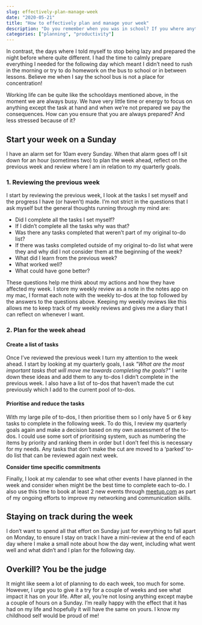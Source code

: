 ```yaml
---
slug: effectively-plan-manage-week
date: "2020-05-21"
title: "How to effectively plan and manage your week"
description: "Do you remember when you was in school? If you where anything like me you’d come home at the end of the day and relax, school would be the last thing on your mind. Spending time watching tv or playing out with friends was often much higher on my priority list than doing homework or getting my schoolbag ready for the following day. I don’t know about you but I always paid for my laziness the following day, I would turn up to school unprepared, often forgetting essential items such as my p.e kit or homework. Days like these where stressful."
categories: ["planning", "productivity"]
---
```


In contrast, the days where I told myself to stop being lazy and prepared the night before where quite different. I had the time to calmly prepare everything I needed for the following day which meant I didn’t need to rush in the morning or try to do homework on the bus to school or in between lessons. Believe me when I say the school bus is not a place for concentration!

Working life can be quite like the schooldays mentioned above, in the moment we are always busy. We have very little time or energy to focus on anything except the task at hand and when we’re not prepared we pay the consequences. How can you ensure that you are always prepared? And less stressed because of it?

## Start your week on a Sunday

I have an alarm set for 10am every Sunday. When that alarm goes off I sit down for an hour (sometimes two) to plan the week ahead, reflect on the previous week and review where I am in relation to my quarterly goals.

### 1. Reviewing the previous week

I start by reviewing the previous week, I look at the tasks I set myself and the progress I have (or haven’t) made. I’m not strict in the questions that I ask myself but the general thoughts running through my mind are:

- Did I complete all the tasks I set myself?
- If I didn’t complete all the tasks why was that?
- Was there any tasks completed that weren’t part of my original to-do list?
- If there was tasks completed outside of my original to-do list what were they and why did I not consider them at the beginning of the week?
- What did I learn from the previous week?
- What worked well?
- What could have gone better?

These questions help me think about my actions and how they have affected my week. I store my weekly review as a note in the notes app on my mac, I format each note with the weekly to-dos at the top followed by the answers to the questions above. Keeping my weekly reviews like this allows me to keep track of my weekly reviews and gives me a diary that I can reflect on whenever I want.

### 2. Plan for the week ahead

#### **Create a list of tasks**

Once I’ve reviewed the previous week I turn my attention to the week ahead. I start by looking at my quarterly goals, I ask _"What are the most important tasks that will move me towards completing the goals?"_ I write down these ideas and add them to any to-dos I didn’t complete in the previous week. I also have a list of to-dos that haven’t made the cut previously which I add to the current pool of to-dos.

#### **Prioritise and reduce the tasks**

With my large pile of to-dos, I then prioritise them so I only have 5 or 6 key tasks to complete in the following week. To do this, I review my quarterly goals again and make a decision based on my own assessment of the to-dos. I could use some sort of prioritising system, such as numbering the items by priority and ranking them in order but I don’t feel this is necessary for my needs. Any tasks that don’t make the cut are moved to a ‘parked’ to-do list that can be reviewed again next week.

**Consider time specific commitments**

Finally, I look at my calendar to see what other events I have planned in the week and consider when might be the best time to complete each to-do. I also use this time to book at least 2 new events through [meetup.com](https://meetup.com) as part of my ongoing efforts to improve my networking and communication skills.

## Staying on track during the week

I don’t want to spend all that effort on Sunday just for everything to fall apart on Monday, to ensure I stay on track I have a mini-review at the end of each day where I make a small note about how the day went, including what went well and what didn’t and I plan for the following day.

## Overkill? You be the judge

It might like seem a lot of planning to do each week, too much for some. However, I urge you to give it a try for a couple of weeks and see what impact it has on your life. After all, you’re not losing anything except maybe a couple of hours on a Sunday. I’m really happy with the effect that it has had on my life and hopefully it will have the same on yours. I know my childhood self would be proud of me!
